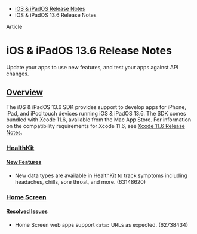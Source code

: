 - [iOS & iPadOS Release Notes](https://developer.apple.com/documentation/ios-ipados-release-notes)
- iOS & iPadOS 13.6 Release Notes

Article

# iOS & iPadOS 13.6 Release Notes

Update your apps to use new features, and test your apps against API changes.

## [Overview](https://developer.apple.com/documentation/ios-ipados-release-notes/ios-ipados-13_6-release-notes#Overview)

The iOS & iPadOS 13.6 SDK provides support to develop apps for iPhone, iPad, and iPod touch devices running iOS & iPadOS 13.6. The SDK comes bundled with Xcode 11.6, available from the Mac App Store. For information on the compatibility requirements for Xcode 11.6, see [Xcode 11.6 Release Notes](https://developer.apple.com/documentation/Xcode-Release-Notes/xcode-11_6-release-notes).

### [HealthKit](https://developer.apple.com/documentation/ios-ipados-release-notes/ios-ipados-13_6-release-notes#HealthKit)

#### [New Features](https://developer.apple.com/documentation/ios-ipados-release-notes/ios-ipados-13_6-release-notes#New-Features)

- New data types are available in HealthKit to track symptoms including headaches, chills, sore throat, and more. (63148620)

### [Home Screen](https://developer.apple.com/documentation/ios-ipados-release-notes/ios-ipados-13_6-release-notes#Home-Screen)

#### [Resolved Issues](https://developer.apple.com/documentation/ios-ipados-release-notes/ios-ipados-13_6-release-notes#Resolved-Issues)

- Home Screen web apps support `data:` URLs as expected. (62738434)
